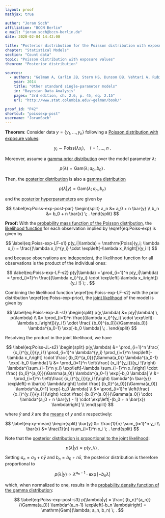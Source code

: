 ```yaml
---
layout: proof
mathjax: true

author: "Joram Soch"
affiliation: "BCCN Berlin"
e_mail: "joram.soch@bccn-berlin.de"
date: 2020-02-04 14:42:00

title: "Posterior distribution for the Poisson distribution with exposure values"
chapter: "Statistical Models"
section: "Count data"
topic: "Poisson distribution with exposure values"
theorem: "Posterior distribution"

sources:
  - authors: "Gelman A, Carlin JB, Stern HS, Dunson DB, Vehtari A, Rubin DB"
    year: 2014
    title: "Other standard single-parameter models"
    in: "Bayesian Data Analysis"
    pages: "3rd edition, ch. 2.6, p. 45, eq. 2.15"
    url: "http://www.stat.columbia.edu/~gelman/book/"

proof_id: "P42"
shortcut: "poissexp-post"
username: "JoramSoch"
---
```



**Theorem:** Consider data $y = \left\lbrace y_1, \ldots, y_n \right\rbrace$ following a [Poisson distribution with exposure values](/D/poissexp):

$$ \label{eq:Poiss-exp}
y_i \sim \mathrm{Poiss}(\lambda x_i), \quad i = 1, \ldots, n \; .
$$

Moreover, assume a [gamma prior distribution](/P/poissexp-prior) over the model parameter $\lambda$:

$$ \label{eq:Poiss-exp-prior}
p(\lambda) = \mathrm{Gam}(\lambda; a_0, b_0) \; .
$$

Then, the [posterior distribution](/D/post) is also a [gamma distribution](/D/gam)

$$ \label{eq:Poiss-exp-post}
p(\lambda|y) = \mathrm{Gam}(\lambda; a_n, b_n)
$$

and the [posterior hyperparameters](/D/post) are given by

$$ \label{eq:Poiss-exp-post-par}
\begin{split}
a_n &= a_0 + n \bar{y} \\
b_n &= b_0 + n \bar{x} \; .
\end{split}
$$


**Proof:** With the [probability mass function of the Poisson distribution](/P/poiss-pmf), the [likelihood function](/D/lf) for each observation implied by \eqref{eq:Poiss-exp} is given by

$$ \label{eq:Poiss-exp-LF-s1}
p(y_i|\lambda) = \mathrm{Poiss}(y_i; \lambda x_i) = \frac{(\lambda x_i)^{y_i} \cdot \exp\left[-\lambda x_i\right]}{y_i !}
$$

and because observations are [independent](/D/ind), the likelihood function for all observations is the product of the individual ones:

$$ \label{eq:Poiss-exp-LF-s2}
p(y|\lambda) = \prod_{i=1}^n p(y_i|\lambda) = \prod_{i=1}^n \frac{(\lambda x_i)^{y_i} \cdot \exp\left[-\lambda x_i\right]}{y_i !} \; .
$$

Combining the likelihood function \eqref{eq:Poiss-exp-LF-s2} with the prior distribution \eqref{eq:Poiss-exp-prior}, the [joint likelihood](/D/jl) of the model is given by

$$ \label{eq:Poiss-exp-JL-s1}
\begin{split}
p(y,\lambda) &= p(y|\lambda) \, p(\lambda) \\
&= \prod_{i=1}^n \frac{(\lambda x_i)^{y_i} \cdot \exp\left[-\lambda x_i\right]}{y_i !} \cdot \frac{ {b_0}^{a_0}}{\Gamma(a_0)} \lambda^{a_0-1} \exp[-b_0 \lambda] \; .
\end{split}
$$

Resolving the product in the joint likelihood, we have

$$ \label{eq:Poiss-JL-s2}
\begin{split}
p(y,\lambda) &= \prod_{i=1}^n \frac{ {x_i}^{y_i}}{y_i !} \prod_{i=1}^n \lambda^{y_i} \prod_{i=1}^n \exp\left[-\lambda x_i\right] \cdot \frac{ {b_0}^{a_0}}{\Gamma(a_0)} \lambda^{a_0-1} \exp[-b_0 \lambda] \\
&= \prod_{i=1}^n \left(\frac{ {x_i}^{y_i}}{y_i !}\right) \lambda^{\sum_{i=1}^n y_i} \exp\left[-\lambda \sum_{i=1}^n x_i\right] \cdot \frac{ {b_0}^{a_0}}{\Gamma(a_0)} \lambda^{a_0-1} \exp[-b_0 \lambda] \\
&= \prod_{i=1}^n \left(\frac{ {x_i}^{y_i}}{y_i !}\right) \lambda^{n \bar{y}} \exp\left[-n \bar{x} \lambda\right] \cdot \frac{ {b_0}^{a_0}}{\Gamma(a_0)} \lambda^{a_0-1} \exp[-b_0 \lambda] \\
&= \prod_{i=1}^n \left(\frac{ {x_i}^{y_i}}{y_i !}\right) \cdot \frac{ {b_0}^{a_0}}{\Gamma(a_0)}  \cdot \lambda^{a_0 + n \bar{y} - 1} \cdot \exp\left[-(b_0 + n \bar{x}) \lambda\right] \\
\end{split}
$$

where $\bar{y}$ and $\bar{x}$ are the [means](/D/mean-samp) of $y$ and $x$ respectively:

$$ \label{eq:xy-mean}
\begin{split}
\bar{y} &= \frac{1}{n} \sum_{i=1}^n y_i \\
\bar{x} &= \frac{1}{n} \sum_{i=1}^n x_i \; .
\end{split}
$$

Note that the [posterior distribution is proportional to the joint likelihood](/P/post-jl):

$$ \label{eq:Poiss-exp-post-s1}
p(\lambda|y) \propto p(y,\lambda) \; .
$$

Setting $a_n = a_0 + n \bar{y}$ and $b_n = b_0 + n \bar{x}$, the posterior distribution is therefore proportional to

$$ \label{eq:Poiss-exp-post-s2}
p(\lambda|y) \propto \lambda^{a_n-1} \cdot \exp\left[-b_n \lambda\right]
$$

which, when normalized to one, results in the [probability density function of the gamma distribution](/P/gam-pdf):

$$ \label{eq:Poiss-exp-post-s3}
p(\lambda|y) = \frac{ {b_n}^{a_n}}{\Gamma(a_0)} \lambda^{a_n-1} \exp\left[-b_n \lambda\right] = \mathrm{Gam}(\lambda; a_n, b_n) \; .
$$